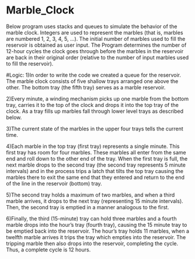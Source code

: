 # Marble_Clock

Below program uses stacks and queues to simulate the behavior of the marble clock. Integers are used to represent the marbles (that is, marbles are numbered 1, 2, 3, 4, 5, ...). The initial number of marbles used to fill the reservoir is obtained as user input. The Program determines the number of 12-hour cycles the clock goes through before the marbles in the reservoir are back in their original order (relative to the number of input marbles used to fill the reservoir).

#Logic:
1)In order to write the code we created a queue for the reservoir. The marble clock consists of five shallow trays arranged one above the other. The bottom tray (the fifth tray) serves as a marble reservoir.

2)Every minute, a winding mechanism picks up one marble from the bottom tray, carries it to the top of the clock and drops it into the top tray of the clock. As a tray fills up marbles fall through lower level trays as described below. 

3)The current state of the marbles in the upper four trays tells the current time. 

4)Each marble in the top tray (first tray) represents a single minute. This first tray has room for four marbles. These marbles all enter from the same end and roll down to the other end of the tray. When the first tray is full, the next marble drops to the second tray (the second tray represents 5 minute intervals) and in the process trips a latch that tilts the top tray causing the marbles there to exit the same end that they entered and return to the end of the line in the reservoir (bottom) tray. 

5)The second tray holds a maximum of two marbles, and when a third marble arrives, it drops to the next tray (representing 15 minute intervals). Then, the second tray is emptied in a manner analogous to the first. 

6)Finally, the third (15-minute) tray can hold three marbles and a fourth marble drops into the hour’s tray (fourth tray), causing the 15 minute tray to be emptied back into the reservoir. The hour’s tray holds 11 marbles, when a twelfth marble arrives it trips the tray which empties into the reservoir. The tripping marble then also drops into the reservoir, completing the cycle. Thus, a complete cycle is 12 hours.

